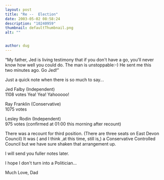 ```yaml
---
layout: post
title: "Re --  Election"
date: 2003-05-02 08:58:24
description: "10240959"
thumbnail: defaultThumbnail.png
alt: ""


author: dug
---
```


<p><q>My father, Jed is living testimony that if you don't have a go, you'll never know how well you could do. The man is unstoppable:-) He sent me this two minutes ago. Go Jed!</q></p>

<p>Just a quick note when there is so much to say...</p>

<p>Jed Falby (Independent)<br /> 1108 votes Yea! Yea! Yahooooo!</p>

<p>Ray Franklin (Conservative)<br /> 1075 votes</p>

<p>Lesley Rodin (Independent)<br /> 975 votes (confirmed at 01:00 this morning after recount)</p>

<p>There was a recount for third position. (There are three seats on East Devon Council) It was ( and I think ,at this time, still is,) a Conservative Controlled Council but we have sure shaken that arrangement up.</p>

<p>I will send you fuller notes later.</p>

<p>I hope I don't turn into a Politician...</p>

<p>Much Love, Dad</p>
